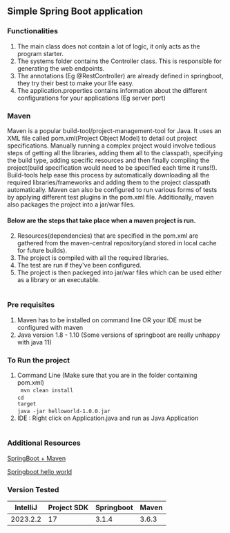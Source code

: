 ## Simple Spring Boot application

### Functionalities
1. The main class does not contain a lot of logic, it only acts as the program starter.
2. The systems folder contains the Controller class. This is responsible for generating the web endpoints.
3. The annotations (Eg @RestController) are already defined in springboot, they try their best to make your life easy.
4. The application.properties contains information about the different configurations for your applications (Eg server port)

### Maven

Maven is a popular build-tool/project-management-tool for Java. It uses an XML file called pom.xml(Project Object Model) to detail out project specifications.
Manually running a complex project would involve tedious steps of getting all the libraries, adding them all to the classpath, specifying the build type, adding specific
resources and then finally compiling the project(build specification would need to be specified each time it runs!!). Build-tools help ease this process by automatically
downloading all the required libraries/frameworks and adding them to the project classpath automatically. Maven can also be configured to run various forms of tests by 
applying different test plugins in the pom.xml file. Additionally, maven also packages the project into a jar/war files.

#### Below are the steps that take place when a maven project is run.
2. Resources(dependencies) that are specified in the pom.xml are gathered from the maven-central repository(and stored in local cache for future builds).
3. The project is compiled with all the required libraries.
4. The test are run if they've been configured.
5. The project is then packeged into jar/war files which can be used either as a library or an executable.

#

### Pre requisites

1. Maven has to be installed on command line OR your IDE must be configured with maven
2. Java version 1.8 - 1.10 (Some versions of springboot are really unhappy with java 11)

### To Run the project 
1. Command Line (Make sure that you are in the folder containing pom.xml)</br>
<code> mvn clean install</code></br>
<code>cd target</code></br>
<code>java -jar helloworld-1.0.0.jar</code>
2. IDE : Right click on Application.java and run as Java Application

#

### Additional Resources

[SpringBoot + Maven](https://www.bogotobogo.com/Java/tutorials/Spring-Boot/Spring-Boot-HelloWorld-with-Maven.php)

[Springboot hello world](https://spring.io/guides/gs/spring-boot/)

### Version Tested

|IntelliJ  | Project SDK | Springboot | Maven |
|----------|-------------|------------|-------|
|2023.2.2  |     17      | 3.1.4      | 3.6.3 |
